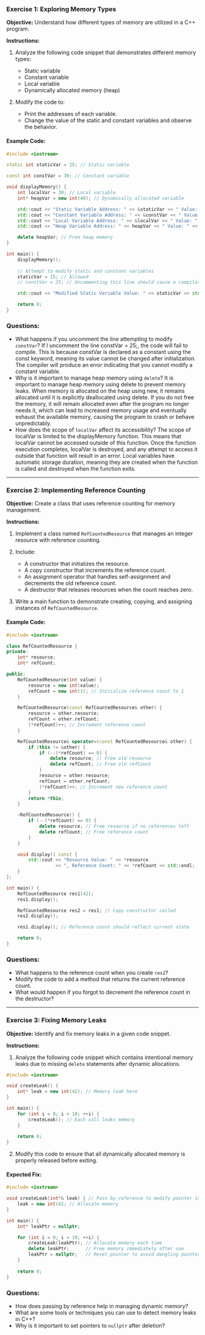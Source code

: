 ### Exercise 1: Exploring Memory Types

**Objective:** Understand how different types of memory are utilized in a C++ program.

**Instructions:**
1. Analyze the following code snippet that demonstrates different memory types:
   - Static variable
   - Constant variable
   - Local variable
   - Dynamically allocated memory (heap)

2. Modify the code to:
   - Print the addresses of each variable.
   - Change the value of the static and constant variables and observe the behavior.

#### Example Code:

```cpp
#include <iostream>

static int staticVar = 25; // Static variable

const int constVar = 30; // Constant variable

void displayMemory() {
    int localVar = 30; // Local variable
    int* heapVar = new int(40); // Dynamically allocated variable

    std::cout << "Static Variable Address: " << &staticVar << " Value: " << staticVar << std::endl;
    std::cout << "Constant Variable Address: " << &constVar << " Value: " << constVar << std::endl;
    std::cout << "Local Variable Address: " << &localVar << " Value: " << localVar << std::endl;
    std::cout << "Heap Variable Address: " << heapVar << " Value: " << *heapVar << std::endl;

    delete heapVar; // Free heap memory
}

int main() {
    displayMemory();
    
    // Attempt to modify static and constant variables
    staticVar = 15; // Allowed
    // constVar = 25; // Uncommenting this line should cause a compilation error

    std::cout << "Modified Static Variable Value: " << staticVar << std::endl;

    return 0;
}
```

### Questions:
- What happens if you uncomment the line attempting to modify `constVar`?
If I uncomment the line constVar = 25;, the code will fail to compile. This is because constVar is declared as a constant using the const keyword, meaning its value cannot be changed after initialization. The compiler will produce an error indicating that you cannot modify a constant variable.
- Why is it important to manage heap memory using `delete`?
It is important to manage heap memory using delete to prevent memory leaks. When memory is allocated on the heap using new, it remains allocated until it is explicitly deallocated using delete. If you do not free the memory, it will remain allocated even after the program no longer needs it, which can lead to increased memory usage and eventually exhaust the available memory, causing the program to crash or behave unpredictably.
- How does the scope of `localVar` affect its accessibility?
The scope of localVar is limited to the displayMemory function. This means that localVar cannot be accessed outside of this function. Once the function execution completes, localVar is destroyed, and any attempt to access it outside that function will result in an error. Local variables have automatic storage duration, meaning they are created when the function is called and destroyed when the function exits.
---

### Exercise 2: Implementing Reference Counting

**Objective:** Create a class that uses reference counting for memory management.

**Instructions:**
1. Implement a class named `RefCountedResource` that manages an integer resource with reference counting.
2. Include:
   - A constructor that initializes the resource.
   - A copy constructor that increments the reference count.
   - An assignment operator that handles self-assignment and decrements the old reference count.
   - A destructor that releases resources when the count reaches zero.

3. Write a main function to demonstrate creating, copying, and assigning instances of `RefCountedResource`.

#### Example Code:

```cpp
#include <iostream>

class RefCountedResource {
private:
    int* resource;
    int* refCount;

public:
    RefCountedResource(int value) {
        resource = new int(value);
        refCount = new int(1); // Initialize reference count to 1
    }

    RefCountedResource(const RefCountedResource& other) {
        resource = other.resource;
        refCount = other.refCount;
        (*refCount)++; // Increment reference count
    }

    RefCountedResource& operator=(const RefCountedResource& other) {
        if (this != &other) {
            if (--(*refCount) == 0) {
                delete resource; // Free old resource
                delete refCount; // Free old refCount
            }
            resource = other.resource;
            refCount = other.refCount;
            (*refCount)++; // Increment new reference count
        }
        return *this;
    }

    ~RefCountedResource() {
        if (--(*refCount) == 0) {
            delete resource; // Free resource if no references left
            delete refCount; // Free reference count
        }
    }

    void display() const {
        std::cout << "Resource Value: " << *resource 
                  << ", Reference Count: " << *refCount << std::endl;
    }
};

int main() {
    RefCountedResource res1(42);
    res1.display();

    RefCountedResource res2 = res1; // Copy constructor called
    res2.display();

    res1.display(); // Reference count should reflect current state

    return 0;
}
```

### Questions:
- What happens to the reference count when you create `res2`?
- Modify the code to add a method that returns the current reference count.
- What would happen if you forgot to decrement the reference count in the destructor?

---

### Exercise 3: Fixing Memory Leaks

**Objective:** Identify and fix memory leaks in a given code snippet.

**Instructions:**
1. Analyze the following code snippet which contains intentional memory leaks due to missing `delete` statements after dynamic allocations.

```cpp
#include <iostream>

void createLeak() {
    int* leak = new int(42); // Memory leak here
}

int main() {
    for (int i = 0; i < 10; ++i) {
        createLeak(); // Each call leaks memory
    }
    
    return 0;
}
```

2. Modify this code to ensure that all dynamically allocated memory is properly released before exiting.

#### Expected Fix:

```cpp
#include <iostream>

void createLeak(int*& leak) { // Pass by reference to modify pointer in main
    leak = new int(42; // Allocate memory
}

int main() {
    int* leakPtr = nullptr;

    for (int i = 0; i < 10; ++i) {
        createLeak(leakPtr); // Allocate memory each time
        delete leakPtr;      // Free memory immediately after use
        leakPtr = nullptr;   // Reset pointer to avoid dangling pointer
    }
    
    return 0;
}
```

### Questions:
- How does passing by reference help in managing dynamic memory?
- What are some tools or techniques you can use to detect memory leaks in C++?
- Why is it important to set pointers to `nullptr` after deletion?
